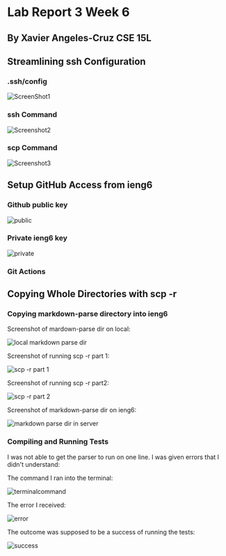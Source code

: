 # Lab Report 3 Week 6

## By Xavier Angeles-Cruz CSE 15L

## Streamlining ssh Configuration

### .ssh/config 


![ScreenShot1](SSHIENG6ss3.JPG)


### ssh Command


![Screenshot2](SSHIENG6ss.JPG)


### scp Command


![Screenshot3](SSHIENG6ss2.JPG)


## Setup GitHub Access from ieng6

### Github public key


![public](githubpublickey.JPG)


### Private ieng6 key


![private](sshprivatekey.JPG)


### Git Actions






## Copying Whole Directories with scp -r

### Copying markdown-parse directory into ieng6


Screenshot of mardown-parse dir on local:


![local markdown parse dir](scpr-part1.JPG)


Screenshot of running scp -r part 1:


![scp -r part 1](scpr-part2.JPG)


Screenshot of running scp -r part2:


![scp -r part 2](scpr-part3.JPG)


Screenshot of markdown-parse dir on ieng6:


![markdown parse dir in server](scpr-part4.JPG)


### Compiling and Running Tests

I was not able to get the parser to run on one line. I was given errors that I didn't understand:

The command I ran into the terminal:


![terminalcommand](runningtests.JPG)


The error I received:


![error](error.JPG)


The outcome was supposed to be a success of running the tests:


![success](tests.JPG)



